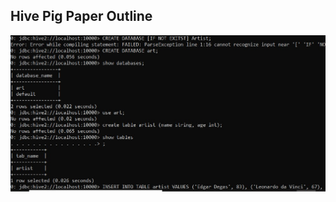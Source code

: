 ## Hive Pig Paper Outline
![Alt text](https://github.com/NicAllison/data603-sp22/blob/Paper_Outline/paper/Creating_database_and_table.jpg)
